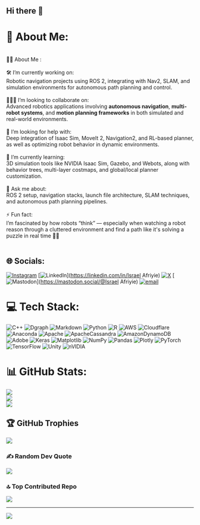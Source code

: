 ## Hi there 👋

# 💫 About Me:
<br>🧑‍💻 About Me :<br><br>🛠️ I’m currently working on:<br>  Robotic navigation projects using ROS 2, integrating with Nav2, SLAM, and simulation environments for autonomous path planning and control.<br><br> 🧑‍🤝‍🧑 I’m looking to collaborate on:<br>  Advanced robotics applications involving **autonomous navigation**, **multi-robot systems**, and **motion planning frameworks** in both simulated and real-world environments.<br><br>🤝 I’m looking for help with:<br>  Deep integration of Isaac Sim, MoveIt 2, Navigation2, and RL-based planner, as well as optimizing robot behavior in dynamic environments.<br><br>🌱 I’m currently learning:<br>  3D simulation tools like NVIDIA Isaac Sim, Gazebo, and Webots, along with behavior trees, multi-layer costmaps, and global/local planner customization.<br><br>💬 Ask me about:<br>  ROS 2 setup, navigation stacks, launch file architecture, SLAM techniques, and autonomous path planning pipelines.<br><br>⚡ Fun fact:<br>  I’m fascinated by how robots “think” — especially when watching a robot reason through a cluttered environment and find a path like it's solving a puzzle in real time 🧭🤖<br><br>


## 🌐 Socials:
[![Instagram](https://img.shields.io/badge/Instagram-%23E4405F.svg?logo=Instagram&logoColor=white)](https://instagram.com/@ry_de01) [![LinkedIn](https://img.shields.io/badge/LinkedIn-%230077B5.svg?logo=linkedin&logoColor=white)](https://linkedin.com/in/Israel Afriyie) [![X](https://img.shields.io/badge/X-black.svg?logo=X&logoColor=white)](https://x.com/@Rectility) [![Mastodon](https://img.shields.io/badge/-MASTODON-%232B90D9?logo=mastodon&logoColor=white)](https://mastodon.social/@Israel Afriyie) [![email](https://img.shields.io/badge/Email-D14836?logo=gmail&logoColor=white)](mailto:israelafriyie78@gmail.com) 

# 💻 Tech Stack:
![C++](https://img.shields.io/badge/c++-%2300599C.svg?style=for-the-badge&logo=c%2B%2B&logoColor=white) ![Dgraph](https://img.shields.io/badge/dgraph-%23E50695.svg?style=for-the-badge&logo=dgraph&logoColor=white) ![Markdown](https://img.shields.io/badge/markdown-%23000000.svg?style=for-the-badge&logo=markdown&logoColor=white) ![Python](https://img.shields.io/badge/python-3670A0?style=for-the-badge&logo=python&logoColor=ffdd54) ![R](https://img.shields.io/badge/r-%23276DC3.svg?style=for-the-badge&logo=r&logoColor=white) ![AWS](https://img.shields.io/badge/AWS-%23FF9900.svg?style=for-the-badge&logo=amazon-aws&logoColor=white) ![Cloudflare](https://img.shields.io/badge/Cloudflare-F38020?style=for-the-badge&logo=Cloudflare&logoColor=white) ![Anaconda](https://img.shields.io/badge/Anaconda-%2344A833.svg?style=for-the-badge&logo=anaconda&logoColor=white) ![Apache](https://img.shields.io/badge/apache-%23D42029.svg?style=for-the-badge&logo=apache&logoColor=white) ![ApacheCassandra](https://img.shields.io/badge/cassandra-%231287B1.svg?style=for-the-badge&logo=apache-cassandra&logoColor=white) ![AmazonDynamoDB](https://img.shields.io/badge/Amazon%20DynamoDB-4053D6?style=for-the-badge&logo=Amazon%20DynamoDB&logoColor=white) ![Adobe](https://img.shields.io/badge/adobe-%23FF0000.svg?style=for-the-badge&logo=adobe&logoColor=white) ![Keras](https://img.shields.io/badge/Keras-%23D00000.svg?style=for-the-badge&logo=Keras&logoColor=white) ![Matplotlib](https://img.shields.io/badge/Matplotlib-%23ffffff.svg?style=for-the-badge&logo=Matplotlib&logoColor=black) ![NumPy](https://img.shields.io/badge/numpy-%23013243.svg?style=for-the-badge&logo=numpy&logoColor=white) ![Pandas](https://img.shields.io/badge/pandas-%23150458.svg?style=for-the-badge&logo=pandas&logoColor=white) ![Plotly](https://img.shields.io/badge/Plotly-%233F4F75.svg?style=for-the-badge&logo=plotly&logoColor=white) ![PyTorch](https://img.shields.io/badge/PyTorch-%23EE4C2C.svg?style=for-the-badge&logo=PyTorch&logoColor=white) ![TensorFlow](https://img.shields.io/badge/TensorFlow-%23FF6F00.svg?style=for-the-badge&logo=TensorFlow&logoColor=white) ![Unity](https://img.shields.io/badge/unity-%23000000.svg?style=for-the-badge&logo=unity&logoColor=white) ![nVIDIA](https://img.shields.io/badge/nVIDIA-%2376B900.svg?style=for-the-badge&logo=nVIDIA&logoColor=white)
# 📊 GitHub Stats:
![](https://github-readme-stats.vercel.app/api?username=IsraelAfriyie-dev&theme=dark&hide_border=false&include_all_commits=false&count_private=false)<br/>
![](https://nirzak-streak-stats.vercel.app/?user=IsraelAfriyie-dev&theme=dark&hide_border=false)<br/>
![](https://github-readme-stats.vercel.app/api/top-langs/?username=IsraelAfriyie-dev&theme=dark&hide_border=false&include_all_commits=false&count_private=false&layout=compact)

## 🏆 GitHub Trophies
![](https://github-profile-trophy.vercel.app/?username=IsraelAfriyie-dev&theme=radical&no-frame=false&no-bg=true&margin-w=4)

### ✍️ Random Dev Quote
![](https://quotes-github-readme.vercel.app/api?type=horizontal&theme=radical)

### 🔝 Top Contributed Repo
![](https://github-contributor-stats.vercel.app/api?username=IsraelAfriyie-dev&limit=5&theme=dark&combine_all_yearly_contributions=true)

---
[![](https://visitcount.itsvg.in/api?id=IsraelAfriyie-dev&icon=0&color=0)](https://visitcount.itsvg.in)

<!-- Proudly created with GPRM ( https://gprm.itsvg.in ) -->
